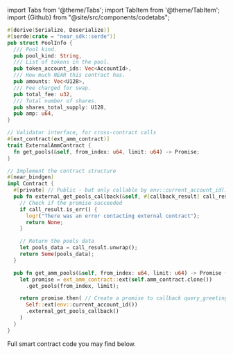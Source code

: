 import Tabs from '@theme/Tabs';
import TabItem from '@theme/TabItem';
import {Github} from "@site/src/components/codetabs";

<Tabs groupId="dex-tabs" className="file-tabs">

<TabItem value="Ref Finance" label="Ref Finance">

```rust
#[derive(Serialize, Deserialize)]
#[serde(crate = "near_sdk::serde")]
pub struct PoolInfo {
  /// Pool kind.
  pub pool_kind: String,
  /// List of tokens in the pool.
  pub token_account_ids: Vec<AccountId>,
  /// How much NEAR this contract has.
  pub amounts: Vec<U128>,
  /// Fee charged for swap.
  pub total_fee: u32,
  /// Total number of shares.
  pub shares_total_supply: U128,
  pub amp: u64,
}

// Validator interface, for cross-contract calls
#[ext_contract(ext_amm_contract)]
trait ExternalAmmContract {
  fn get_pools(&self, from_index: u64, limit: u64) -> Promise;
}

// Implement the contract structure
#[near_bindgen]
impl Contract {
  #[private] // Public - but only callable by env::current_account_id()
  pub fn external_get_pools_callback(&self, #[callback_result] call_result: Result<Vec<PoolInfo>, PromiseError>) -> Option<Vec<PoolInfo>> {
    // Check if the promise succeeded
    if call_result.is_err() {
      log!("There was an error contacting external contract");
      return None;
    }

    // Return the pools data
    let pools_data = call_result.unwrap();
    return Some(pools_data);
  }

  pub fn get_amm_pools(&self, from_index: u64, limit: u64) -> Promise {
    let promise = ext_amm_contract::ext(self.amm_contract.clone())
      .get_pools(from_index, limit);

    return promise.then( // Create a promise to callback query_greeting_callback
      Self::ext(env::current_account_id())
      .external_get_pools_callback()
    )
  }
}
```
</TabItem>

</Tabs>

Full smart contract code you may find below.

<Github fname="lib.rs"
  url="https://github.com/garikbesson/interact-with-near-dex-example/blob/main/src/lib.rs"
  start="20" end="27" />